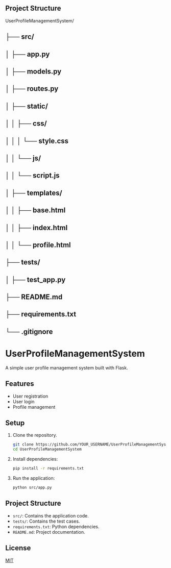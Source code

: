 ## Project Structure
UserProfileManagementSystem/
## ├── src/
## │   ├── app.py
## │   ├── models.py
## │   ├── routes.py
## │   ├── static/
## │   │   ├── css/
## │   │   │   └── style.css
## │   │   └── js/
## │   │       └── script.js
## │   ├── templates/
## │   │   ├── base.html
## │   │   ├── index.html
## │   │   └── profile.html
## ├── tests/
## │   ├── test_app.py
## ├── README.md
## ├── requirements.txt
## └── .gitignore


# UserProfileManagementSystem

A simple user profile management system built with Flask.

## Features
- User registration
- User login
- Profile management

## Setup

1. Clone the repository.
    ```sh
    git clone https://github.com/YOUR_USERNAME/UserProfileManagementSystem.git
    cd UserProfileManagementSystem
    ```
2. Install dependencies:
    ```sh
    pip install -r requirements.txt
    ```
3. Run the application:
    ```sh
    python src/app.py
    ```

## Project Structure
- `src/`: Contains the application code.
- `tests/`: Contains the test cases.
- `requirements.txt`: Python dependencies.
- `README.md`: Project documentation.

## License
[MIT](LICENSE)

